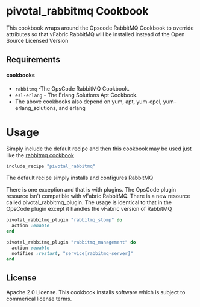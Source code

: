 pivotal_rabbitmq Cookbook
=========================
This cookbook wraps around the Opscode RabbitMQ Cookbook to override attributes so that vFabric RabbitMQ will be installed instead of the Open Source Licensed Version


Requirements
------------
#### cookbooks
- `rabbitmq` -The OpsCode RabbitMQ Cookbook.
- `esl-erlang` - The Erlang Solutions Apt Cookbook. 
- The above cookbooks also depend on yum, apt, yum-epel, yum-erlang_solutions, and erlang

Usage
=====
Simply include the default recipe and then this cookbook may be used just like the [rabbitmq cookbook](https://github.com/opscode-cookbooks/rabbitmq)

```ruby
include_recipe "pivotal_rabbitmq"
```

The default recipe simply installs and configures RabbitMQ

There is one exception and that is with plugins. The OpsCode plugin resource isn't compatible with vFabric RabbitMQ. There is a new resource called pivotal_rabbitmq_plugin. The usage is identical to that in the OpsCode plugin except it handles the vFabric version of RabbitMQ

```ruby
pivotal_rabbitmq_plugin "rabbitmq_stomp" do
  action :enable
end

pivotal_rabbitmq_plugin "rabbitmq_management" do
  action :enable
  notifies :restart, "service[rabbitmq-server]"
end

```

License
-------------------
Apache 2.0 License. This cookbook installs software which is subject to commerical license terms.
